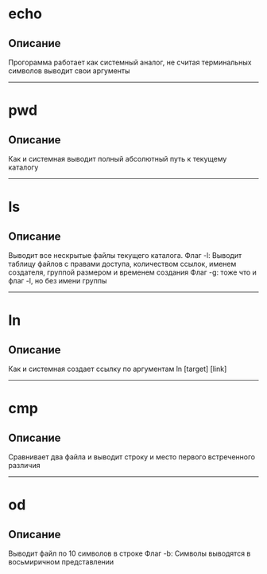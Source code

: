 # echo
## Описание
Прогорамма работает как системный аналог, не считая терминальных символов
выводит свои аргументы

---
# pwd
## Описание
Как и системная выводит полный абсолютный путь к текущему каталогу

---
# ls
## Описание
Выводит все нескрытые файлы текущего каталога. 
Флаг -l:
Выводит таблицу файлов с правами доступа, количеством ссылок, именем создателя, группой
размером и временем создания
Флаг -g:
тоже что и флаг -l, но без имени группы

---
# ln
## Описание
Как и системная создает ссылку по аргументам ln [target] [link]

---
# cmp
## Описание 
Сравнивает два файла и выводит строку и место первого встреченного различия

---
# od
## Описание
Выводит файл по 10 символов в строке
Флаг -b:
Символы выводятся в восьмиричном представлении

